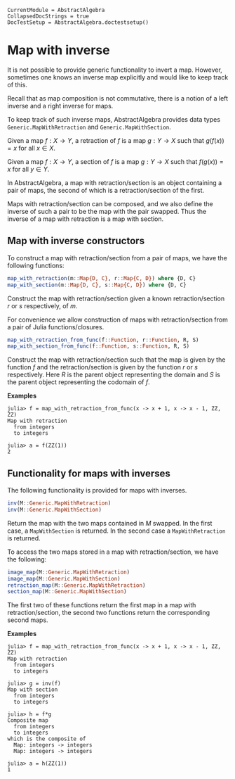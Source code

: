 ```@meta
CurrentModule = AbstractAlgebra
CollapsedDocStrings = true
DocTestSetup = AbstractAlgebra.doctestsetup()
```

# Map with inverse

It is not possible to provide generic functionality to invert a map. However, sometimes
one knows an inverse map explicitly and would like to keep track of this.

Recall that as map composition is not commutative, there is a notion of a left inverse
and a right inverse for maps.

To keep track of such inverse maps, AbstractAlgebra provides data types
`Generic.MapWithRetraction` and `Generic.MapWithSection`.

Given a map $f : X \to Y$, a retraction of $f$ is a map $g : Y \to X$ such that
$g(f(x)) = x$ for all $x \in X$.

Given a map $f : X \to Y$, a section of $f$ is a map $g : Y \to X$ such that
$f(g(x)) = x$ for all $y \in Y$.

In AbstractAlgebra, a map with retraction/section is an object containing a pair of maps,
the second of which is a retraction/section of the first.

Maps with retraction/section can be composed, and we also define the inverse of such a
pair to be the map with the pair swapped. Thus the inverse of a map with retraction is
a map with section.

## Map with inverse constructors

To construct a map with retraction/section from a pair of maps, we have the following
functions:

```julia
map_with_retraction(m::Map{D, C}, r::Map{C, D}) where {D, C}
map_with_section(m::Map{D, C}, s::Map{C, D}) where {D, C}
```

Construct the map with retraction/section given a known retraction/section $r$ or $s$
respectively, of $m$.

For convenience we allow construction of maps with retraction/section from a pair of
Julia functions/closures.

```julia
map_with_retraction_from_func(f::Function, r::Function, R, S)
map_with_section_from_func(f::Function, s::Function, R, S)
```

Construct the map with retraction/section such that the map is given by the function $f$
and the retraction/section is given by the function $r$ or $s$ respectively. Here $R$ is
the parent object representing the domain and $S$ is the parent object representing the
codomain of $f$.

**Examples**

```jldoctest
julia> f = map_with_retraction_from_func(x -> x + 1, x -> x - 1, ZZ, ZZ)
Map with retraction
  from integers
  to integers

julia> a = f(ZZ(1))
2
```

## Functionality for maps with inverses

The following functionality is provided for maps with inverses.

```julia
inv(M::Generic.MapWithRetraction)
inv(M::Generic.MapWithSection)
```

Return the map with the two maps contained in $M$ swapped. In the first case, a
`MapWithSection` is returned. In the second case a `MapWithRetraction` is returned.

To access the two maps stored in a map with retraction/section, we have the following:

```julia
image_map(M::Generic.MapWithRetraction)
image_map(M::Generic.MapWithSection)
retraction_map(M::Generic.MapWithRetraction)
section_map(M::Generic.MapWithSection)
```

The first two of these functions return the first map in a map with retraction/section,
the second two functions return the corresponding second maps.

**Examples**

```jldoctest
julia> f = map_with_retraction_from_func(x -> x + 1, x -> x - 1, ZZ, ZZ)
Map with retraction
  from integers
  to integers

julia> g = inv(f)
Map with section
  from integers
  to integers

julia> h = f*g
Composite map
  from integers
  to integers
which is the composite of
  Map: integers -> integers
  Map: integers -> integers

julia> a = h(ZZ(1))
1

```
